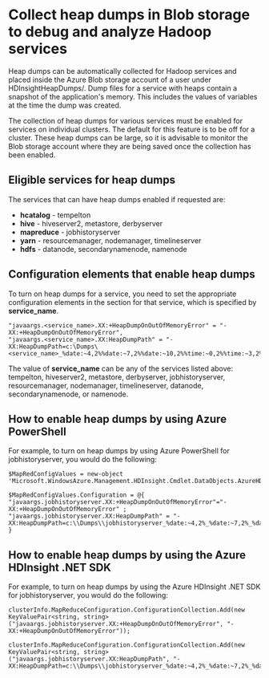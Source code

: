 <properties 
	pageTitle="Debug and analyze Hadoop services with heap dumps | Microsoft Azure" 
	description="Automatically collect heap dumps for Hadoop services and place inside the Azure Blob storage account for debugging and analysis." 
	services="hdinsight" 
	documentationCenter="" 
	authors="bradsev" 
	manager="paulettm" 
	editor="cgronlun"/>

<tags 
	ms.service="hdinsight" 
	ms.workload="big-data" 
	ms.tgt_pltfrm="na" 
	ms.devlang="na" 
	ms.topic="article" 
	ms.date="03/31/2015" 
	ms.author="bradsev"/>


# Collect heap dumps in Blob storage to debug and analyze Hadoop services

Heap dumps can be automatically collected for Hadoop services and placed inside the Azure Blob storage account of a user under HDInsightHeapDumps/. Dump files for a service with heaps contain a snapshot of the application's memory. This includes the values of variables at the time the dump was created.

The collection of heap dumps for various services must be enabled for services on individual clusters. The default for this feature is to be off for a cluster. These heap dumps can be large, so it is advisable to monitor the Blob storage account where they are being saved once the collection has been enabled.


## <a name="whichServices"></a>Eligible services for heap dumps

The services that can have heap dumps enabled if requested are: 

*  **hcatalog** - tempelton
*  **hive** - hiveserver2, metastore, derbyserver 
*  **mapreduce** - jobhistoryserver 
*  **yarn** - resourcemanager, nodemanager, timelineserver 
*  **hdfs** - datanode, secondarynamenode, namenode

## <a name="configuration"></a>Configuration elements that enable heap dumps

To turn on heap dumps for a service, you need to set the appropriate configuration elements in the section for that service, which is specified by **service_name**.

	"javaargs.<service_name>.XX:+HeapDumpOnOutOfMemoryError" = "-XX:+HeapDumpOnOutOfMemoryError",
	"javaargs.<service_name>.XX:HeapDumpPath" = "-XX:HeapDumpPath=c:\Dumps\<service_name>_%date:~4,2%%date:~7,2%%date:~10,2%%time:~0,2%%time:~3,2%%time:~6,2%.hprof" 

The value of **service_name** can be any of the services listed above: tempelton, hiveserver2, metastore, derbyserver, jobhistoryserver, resourcemanager, nodemanager, timelineserver, datanode, secondarynamenode, or namenode.

## <a name="powershell"></a>How to enable heap dumps by using Azure PowerShell

For example, to turn on heap dumps by using Azure PowerShell for jobhistoryserver, you would do the following:

	$MapRedConfigValues = new-object 'Microsoft.WindowsAzure.Management.HDInsight.Cmdlet.DataObjects.AzureHDInsightMapReduceConfiguration'

	$MapRedConfigValues.Configuration = @{ "javaargs.jobhistoryserver.XX:+HeapDumpOnOutOfMemoryError"="-XX:+HeapDumpOnOutOfMemoryError" ; "javaargs.jobhistoryserver.XX:HeapDumpPath" = "-XX:HeapDumpPath=c:\\Dumps\\jobhistoryserver_%date:~4,2%_%date:~7,2%_%date:~10,2%_%time:~0,2%_%time:~3,2%_%time:~6,2%.hprof" }

## <a name="sdk"></a>How to enable heap dumps by using the Azure HDInsight .NET SDK

For example, to turn on heap dumps by using the Azure HDInsight .NET SDK for jobhistoryserver, you would do the following:

	clusterInfo.MapReduceConfiguration.ConfigurationCollection.Add(new KeyValuePair<string, string>("javaargs.jobhistoryserver.XX:+HeapDumpOnOutOfMemoryError", "-XX:+HeapDumpOnOutOfMemoryError"));

	clusterInfo.MapReduceConfiguration.ConfigurationCollection.Add(new KeyValuePair<string, string>("javaargs.jobhistoryserver.XX:HeapDumpPath", "-XX:HeapDumpPath=c:\\Dumps\\jobhistoryserver_%date:~4,2%_%date:~7,2%_%date:~10,2%_%time:~0,2%_%time:~3,2%_%time:~6,2%.hprof"));



